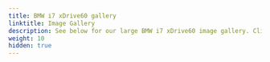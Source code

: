 ```yaml
---
title: BMW i7 xDrive60 gallery
linktitle: Image Gallery
description: See below for our large BMW i7 xDrive60 image gallery. Click pictures for high-resolution versions.
weight: 10
hidden: true
---
```

<!-- markdownlint-disable MD033 -->
<object type="image/svg+xml" data="../modelnavigation.svg"></object>
<div class="pswp-gallery pswp-grid-container" id ="my-gallery">
<div class="pswp-grid-item">
<a href="https://media.evkx.net/multimedia/models/bmw/i7/i7_xdrive60/exterior_1.jpg"
data-pswp-src="https://media.evkx.net/multimedia/models/bmw/i7/i7_xdrive60/exterior_1.jpg"
data-pswp-width="3000"
data-pswp-height="1999" 
target="_blank">
<img src="https://media.evkx.net/multimedia/models/bmw/i7/i7_xdrive60/exterior_1_xst.jpg" alt="BMW i7 xDrive60" width="200px" height="0px" />
</a>
</div>
<div class="pswp-grid-item">
<a href="https://media.evkx.net/multimedia/models/bmw/i7/i7_xdrive60/headlights_1.jpg"
data-pswp-src="https://media.evkx.net/multimedia/models/bmw/i7/i7_xdrive60/headlights_1.jpg"
data-pswp-width="3000"
data-pswp-height="1999" 
target="_blank">
<img src="https://media.evkx.net/multimedia/models/bmw/i7/i7_xdrive60/headlights_1_xst.jpg" alt="BMW i7 xDrive60" width="200px" height="0px" />
</a>
</div>
<div class="pswp-grid-item">
<a href="https://media.evkx.net/multimedia/models/bmw/i7/i7_xdrive60/headlights_2.jpg"
data-pswp-src="https://media.evkx.net/multimedia/models/bmw/i7/i7_xdrive60/headlights_2.jpg"
data-pswp-width="3000"
data-pswp-height="1999" 
target="_blank">
<img src="https://media.evkx.net/multimedia/models/bmw/i7/i7_xdrive60/headlights_2_xst.jpg" alt="BMW i7 xDrive60" width="200px" height="0px" />
</a>
</div>
<div class="pswp-grid-item">
<a href="https://media.evkx.net/multimedia/models/bmw/i7/i7_xdrive60/interior_1.jpg"
data-pswp-src="https://media.evkx.net/multimedia/models/bmw/i7/i7_xdrive60/interior_1.jpg"
data-pswp-width="3000"
data-pswp-height="1898" 
target="_blank">
<img src="https://media.evkx.net/multimedia/models/bmw/i7/i7_xdrive60/interior_1_xst.jpg" alt="BMW i7 xDrive60" width="200px" height="0px" />
</a>
</div>
<div class="pswp-grid-item">
<a href="https://media.evkx.net/multimedia/models/bmw/i7/i7_xdrive60/interior_2.jpg"
data-pswp-src="https://media.evkx.net/multimedia/models/bmw/i7/i7_xdrive60/interior_2.jpg"
data-pswp-width="3000"
data-pswp-height="1999" 
target="_blank">
<img src="https://media.evkx.net/multimedia/models/bmw/i7/i7_xdrive60/interior_2_xst.jpg" alt="BMW i7 xDrive60" width="200px" height="0px" />
</a>
</div>
<div class="pswp-grid-item">
<a href="https://media.evkx.net/multimedia/models/bmw/i7/i7_xdrive60/main_1.jpg"
data-pswp-src="https://media.evkx.net/multimedia/models/bmw/i7/i7_xdrive60/main_1.jpg"
data-pswp-width="3000"
data-pswp-height="1999" 
target="_blank">
<img src="https://media.evkx.net/multimedia/models/bmw/i7/i7_xdrive60/main_1_xst.jpg" alt="BMW i7 xDrive60" width="200px" height="0px" />
</a>
</div>
<div class="pswp-grid-item">
<a href="https://media.evkx.net/multimedia/models/bmw/i7/i7_xdrive60/screens_1.jpg"
data-pswp-src="https://media.evkx.net/multimedia/models/bmw/i7/i7_xdrive60/screens_1.jpg"
data-pswp-width="3000"
data-pswp-height="1999" 
target="_blank">
<img src="https://media.evkx.net/multimedia/models/bmw/i7/i7_xdrive60/screens_1_xst.jpg" alt="BMW i7 xDrive60" width="200px" height="0px" />
</a>
</div>
<div class="pswp-grid-item">
<a href="https://media.evkx.net/multimedia/models/bmw/i7/i7_xdrive60/secondrowseats_1.jpg"
data-pswp-src="https://media.evkx.net/multimedia/models/bmw/i7/i7_xdrive60/secondrowseats_1.jpg"
data-pswp-width="3000"
data-pswp-height="1999" 
target="_blank">
<img src="https://media.evkx.net/multimedia/models/bmw/i7/i7_xdrive60/secondrowseats_1_xst.jpg" alt="BMW i7 xDrive60" width="200px" height="0px" />
</a>
</div>
<div class="pswp-grid-item">
<a href="https://media.evkx.net/multimedia/models/bmw/i7/i7_xdrive60/secondrowseats_2.jpg"
data-pswp-src="https://media.evkx.net/multimedia/models/bmw/i7/i7_xdrive60/secondrowseats_2.jpg"
data-pswp-width="3000"
data-pswp-height="2000" 
target="_blank">
<img src="https://media.evkx.net/multimedia/models/bmw/i7/i7_xdrive60/secondrowseats_2_xst.jpg" alt="BMW i7 xDrive60" width="200px" height="0px" />
</a>
</div>
<div class="pswp-grid-item">
<a href="https://media.evkx.net/multimedia/models/bmw/i7/i7_xdrive60/wheels_1.jpg"
data-pswp-src="https://media.evkx.net/multimedia/models/bmw/i7/i7_xdrive60/wheels_1.jpg"
data-pswp-width="3000"
data-pswp-height="1999" 
target="_blank">
<img src="https://media.evkx.net/multimedia/models/bmw/i7/i7_xdrive60/wheels_1_xst.jpg" alt="BMW i7 xDrive60" width="200px" height="0px" />
</a>
</div>
</div>
<script type="module">
  import PhotoSwipeLightbox from '/js/photoswipe-lightbox.esm.js';
    const lightbox = new PhotoSwipeLightbox({
       gallery: '#my-gallery',
        children: 'a',
        pswpModule: () => import('/js/photoswipe.esm.js')
    });
lightbox.init();
</script>
